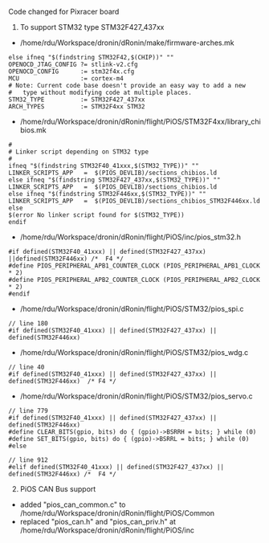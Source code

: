 Code changed for Pixracer board 

1. To support STM32 type STM32F427_437xx

* /home/rdu/Workspace/dronin/dRonin/make/firmware-arches.mk

```
else ifneq "$(findstring STM32F42,$(CHIP))" ""
OPENOCD_JTAG_CONFIG ?= stlink-v2.cfg
OPENOCD_CONFIG      := stm32f4x.cfg
MCU                 := cortex-m4
# Note: Current code base doesn't provide an easy way to add a new 
#	type without modifying code at multiple places.
STM32_TYPE          := STM32F427_437xx 
ARCH_TYPES          := STM32F4xx STM32
```

* /home/rdu/Workspace/dronin/dRonin/flight/PiOS/STM32F4xx/library_chibios.mk

```
#
# Linker script depending on STM32 type
#
ifneq "$(findstring STM32F40_41xxx,$(STM32_TYPE))" ""
LINKER_SCRIPTS_APP	 =	$(PIOS_DEVLIB)/sections_chibios.ld
else ifneq "$(findstring STM32F427_437xx,$(STM32_TYPE))" ""
LINKER_SCRIPTS_APP	 =	$(PIOS_DEVLIB)/sections_chibios.ld
else ifneq "$(findstring STM32F446xx,$(STM32_TYPE))" ""
LINKER_SCRIPTS_APP	 =	$(PIOS_DEVLIB)/sections_chibios_STM32F446xx.ld
else
$(error No linker script found for $(STM32_TYPE))
endif
```

* /home/rdu/Workspace/dronin/dRonin/flight/PiOS/inc/pios_stm32.h

```
#if defined(STM32F40_41xxx) || defined(STM32F427_437xx) ||defined(STM32F446xx) /*  F4 */
#define PIOS_PERIPHERAL_APB1_COUNTER_CLOCK (PIOS_PERIPHERAL_APB1_CLOCK * 2)
#define PIOS_PERIPHERAL_APB2_COUNTER_CLOCK (PIOS_PERIPHERAL_APB2_CLOCK * 2)
#endif
```

* /home/rdu/Workspace/dronin/dRonin/flight/PiOS/STM32/pios_spi.c

```
// line 180
#if defined(STM32F40_41xxx) || defined(STM32F427_437xx) || defined(STM32F446xx)
```

* /home/rdu/Workspace/dronin/dRonin/flight/PiOS/STM32/pios_wdg.c

```
// line 40
#if defined(STM32F40_41xxx) || defined(STM32F427_437xx) || defined(STM32F446xx)  /* F4 */
```

* /home/rdu/Workspace/dronin/dRonin/flight/PiOS/STM32/pios_servo.c

```
// line 779
#if defined(STM32F40_41xxx) || defined(STM32F427_437xx) || defined(STM32F446xx)
#define CLEAR_BITS(gpio, bits) do { (gpio)->BSRRH = bits; } while (0)
#define SET_BITS(gpio, bits) do { (gpio)->BSRRL = bits; } while (0)
#else

// line 912
#elif defined(STM32F40_41xxx) || defined(STM32F427_437xx) || defined(STM32F446xx) /*  F4 */
```

2. PiOS CAN Bus support 

* added "pios_can_common.c" to /home/rdu/Workspace/dronin/dRonin/flight/PiOS/Common
* replaced "pios_can.h" and "pios_can_priv.h" at /home/rdu/Workspace/dronin/dRonin/flight/PiOS/inc

